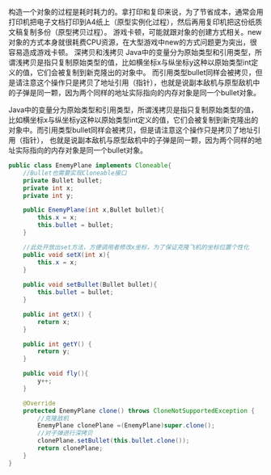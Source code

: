 构造一个对象的过程是耗时耗力的。拿打印和复印来说，为了节省成本，通常会用打印机把电子文档打印到A4纸上（原型实例化过程），然后再用复印机把这份纸质文稿复制多份（原型拷贝过程）。
游戏卡顿，可能就跟对象的创建方式相关。new 对象的方式本身就很耗费CPU资源，在大型游戏中new的方式问题更为突出，很容易造成游戏卡顿。
深拷贝和浅拷贝
Java中的变量分为原始类型和引用类型，所谓浅拷贝是指只复制原始类型的值，比如横坐标x与纵坐标y这种以原始类型int定义的值，它们会被复制到新克隆出的对象中。
而引用类型bullet同样会被拷贝，但是请注意这个操作只是拷贝了地址引用（指针），也就是说副本敌机与原型敌机中的子弹是同一颗，因为两个同样的地址实际指向的内存对象是同一个bullet对象。

Java中的变量分为原始类型和引用类型，所谓浅拷贝是指只复制原始类型的值，比如横坐标x与纵坐标y这种以原始类型int定义的值，它们会被复制到新克隆出的对象中。而引用类型bullet同样会被拷贝，但是请注意这个操作只是拷贝了地址引用（指针），
也就是说副本敌机与原型敌机中的子弹是同一颗，因为两个同样的地址实际指向的内存对象是同一个bullet对象。
```java
public class EnemyPlane implements Cloneable{
    //Bullet也需要实现Cloneable接口
    private Bullet bullet;
    private int x;
    private int y;

    public EnemyPlane(int x,Bullet bullet){
        this.x = x;
        this.bullet = bullet;
    }

    //此处开放出set方法，方便调用者修改x坐标，为了保证克隆飞机的坐标位置个性化
    public void setX(int x){
        this.x = x;
    }
    
    public void setBullet(Bullet bullet){
        this.bullet = bullet;
    }

    public int getX() {
        return x;
    }

    public int getY() {
        return y;
    }

    public void fly(){
        y++;
    }

    @Override
    protected EnemyPlane clone() throws CloneNotSupportedException {
        //克隆敌机
        EnemyPlane clonePlane =(EnemyPlane)super.clone();
        //对子弹进行深拷贝
        clonePlane.setBullet(this.bullet.clone());
        return clonePlane;
    }
}
```
